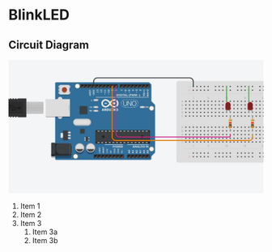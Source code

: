# BlinkLED

## Circuit Diagram
![Circuit Diagram](https://github.com/AimanCheong/MCTE_4342_Embedded_System_Design/blob/main/Weekly%20Assessments%20and%20Exercises/Week%204/Exercise%207/Circuit%20Diagram.JPG)

1. Item 1
1. Item 2
1. Item 3
   1. Item 3a
   1. Item 3b
